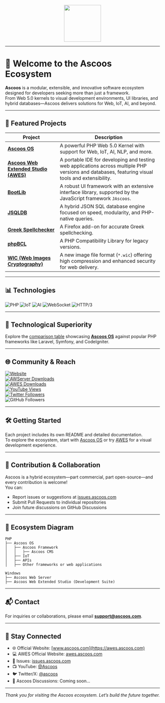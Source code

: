 <p align="center">
  <img src="https://dl.ascoos.com/images/ascoos.png" height="120" />
</p>

---

# 👋 Welcome to the Ascoos Ecosystem

**Ascoos** is a modular, extensible, and innovative software ecosystem designed for developers seeking more than just a framework.  
From Web 5.0 kernels to visual development environments, UI libraries, and hybrid databases—Ascoos delivers solutions for Web, IoT, AI, and beyond.

---

## 🚀 Featured Projects

| Project | Description |
|--------|-------------|
| [**Ascoos OS**](https://github.com/ascoos/os) | A powerful PHP Web 5.0 Kernel with support for Web, IoT, AI, NLP, and more. |
| [**Ascoos Web Extended Studio (AWES)**](https://github.com/ascoos/awes) | A portable IDE for developing and testing web applications across multiple PHP versions and databases, featuring visual tools and extensibility. |
| [**BootLib**](https://github.com/ascoos/bootlib) | A robust UI framework with an extensive interface library, supported by the JavaScript framework `JAscoos`. |
| [**JSQLDB**](https://github.com/ascoos/jsql) | A hybrid JSON SQL database engine focused on speed, modularity, and PHP-native queries. |
| [**Greek Spellchecker**](https://addons.mozilla.org/en/firefox/addon/greek-spellchecker/) | A Firefox add-on for accurate Greek spellchecking. |
| [**phpBCL**](https://github.com/ascoos/phpbcl) | A PHP Compatibility Library for legacy versions. |
| [**WIC (Web Images Cryptography)**](https://github.com/ascoos/wic) | A new image file format (`*.wic`) offering high compression and enhanced security for web delivery. |

---

## 📊 Technologies

![PHP](https://img.shields.io/badge/PHP-8.2-blue)
![IoT](https://img.shields.io/badge/IoT-ready-green)
![AI](https://img.shields.io/badge/AI-enabled-purple)
![WebSocket](https://img.shields.io/badge/WebSocket-supported-orange)
![HTTP/3](https://img.shields.io/badge/HTTP/3-supported-red)

---

## 🧠 Technological Superiority

Explore the [comparison table](https://github.com/ascoos/os/blob/main/COMPARE.md) showcasing [**Ascoos OS**](https://github.com/ascoos/os) against popular PHP frameworks like Laravel, Symfony, and CodeIgniter.

---

## 🌐 Community & Reach

[![Website](https://img.shields.io/website?url=https%3A%2F%2Fwww.ascoos.com)](https://www.ascoos.com)  
[![AWServer Downloads](https://img.shields.io/sourceforge/dt/awserver?label=Ascoos%20Web%20Server)](https://sourceforge.net/projects/awserver/)  
[![AWES Downloads](https://img.shields.io/sourceforge/dt/ascoos-web-extended-studio?label=Ascoos%20Web%20Extended%20Studio)](https://sourceforge.net/projects/ascoos-web-extended-studio/)  
[![YouTube Views](https://img.shields.io/youtube/channel/views/UCSXEgwKou_sV0D6ZWOaih5w)](https://www.youtube.com/@Ascoos)  
[![Twitter Followers](https://img.shields.io/twitter/follow/ascoos)](https://x.com/ascoos)  
![GitHub Followers](https://img.shields.io/github/followers/ascoos)

---

## 🛠️ Getting Started

Each project includes its own README and detailed documentation.  
To explore the ecosystem, start with [Ascoos OS](https://github.com/ascoos/os) or try [AWES](https://github.com/ascoos/awes) for a visual development experience.

---

## 🤝 Contribution & Collaboration

Ascoos is a hybrid ecosystem—part commercial, part open-source—and every contribution is welcome!  
You can:
- Report issues or suggestions at [issues.ascoos.com](https://issues.ascoos.com)
- Submit Pull Requests to individual repositories
- Join future discussions on GitHub Discussions

---

## 🧩 Ecosystem Diagram

```text
PHP
├── Ascoos OS
│   ├── Ascoos Framework
│   │   ├── Ascoos CMS 
│   ├── IoT
│   ├── APIs
│   ├── Other frameworks or web applications

Windows
├── Ascoos Web Server
├── Ascoos Web Extended Studio (Development Suite)
```

---

## 📬 Contact

For inquiries or collaborations, please email **support@ascoos.com**.

---

## 📣 Stay Connected

- 🌐 Official Website: [www.ascoos.com](https://awes.ascoos.com)
- 💻 AWES Official Website: [awes.ascoos.com](https://awes.ascoos.com)
- 🐞 Issues: [issues.ascoos.com](https://issues.ascoos.com)
- 📺 YouTube: [@Ascoos](https://www.youtube.com/@Ascoos)  
- 🐦 Twitter/X: [@ascoos](https://x.com/ascoos)  
- 🧵 Ascoos Discussions: Coming soon...

---

<p align="center"><i>Thank you for visiting the Ascoos ecosystem. Let’s build the future together.</i></p>
